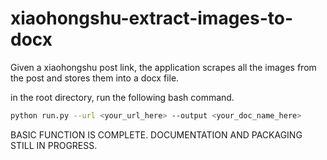 # xiaohongshu-extract-images-to-docx
Given a xiaohongshu post link, the application scrapes all the images from the post and stores them into a docx file.

in the root directory, run the following bash command.
```bash
python run.py --url <your_url_here> --output <your_doc_name_here>
```

BASIC FUNCTION IS COMPLETE. DOCUMENTATION AND PACKAGING STILL IN PROGRESS.
